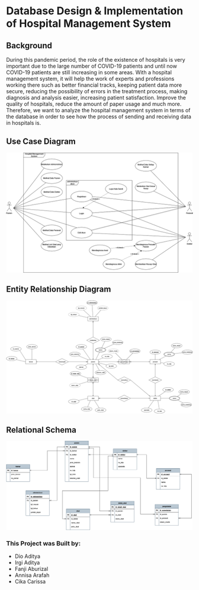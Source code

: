 # Database Design &amp; Implementation of Hospital Management System

## Background
During this pandemic period, the role of the existence of hospitals is very important due to the large number of COVID-19 patients and until now COVID-19 patients are still increasing in some areas. With a hospital management system, it will help the work of experts and professions working there such as better financial tracks, keeping patient data more secure, reducing the possibility of errors in the treatment process, making diagnosis and analysis easier, increasing patient satisfaction. Improve the quality of hospitals, reduce the amount of paper usage and much more. Therefore, we want to analyze the hospital management system in terms of the database in order to see how the process of sending and receiving data in hospitals is.

## Use Case Diagram

![Alt text](https://github.com/dioapw/school-project-hospital-management-system-database/blob/main/use_case_diagram.png)

## Entity Relationship Diagram

![Alt text](https://github.com/dioapw/school-project-hospital-management-system-database/blob/main/hospital_management_erd.png)

## Relational Schema

![Alt text](https://github.com/dioapw/school-project-hospital-management-system-database/blob/main/relational_diagram.png)

### This Project was Built by:
- Dio Aditya
- Irgi Aditya
- Fanji Aburizal
- Annisa Arafah
- Cika Carissa
